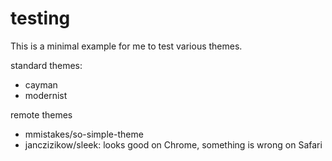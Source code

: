 # testing

This is a minimal example for me to test various themes.

standard themes: 
* cayman
* modernist

remote themes
* mmistakes/so-simple-theme
* janczizikow/sleek: looks good on Chrome, something is wrong on Safari
